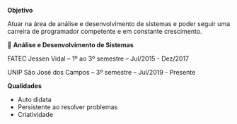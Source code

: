 **Objetivo**

Atuar na área de análise e desenvolvimento de sistemas e poder seguir uma carreira de programador competente e em constante crescimento.

🔭 **Análise e Desenvolvimento de Sistemas**

FATEC Jessen Vidal – 1º ao 3º semestre – Jul/2015 - Dez/2017

UNIP São José dos Campos – 3º semestre – Jul/2019 - Presente

**Qualidades**

- Auto didata
- Persistente ao resolver problemas
- Criatividade
